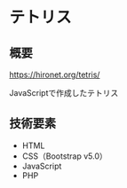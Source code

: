 # テトリス

## 概要

https://hironet.org/tetris/

JavaScriptで作成したテトリス

## 技術要素

- HTML
- CSS（Bootstrap v5.0）
- JavaScript
- PHP

